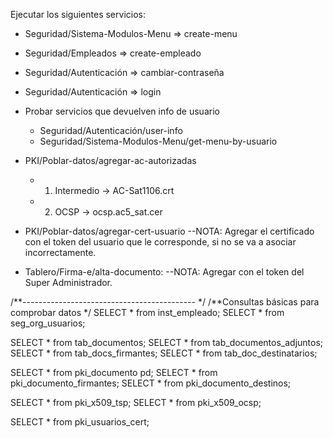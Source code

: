 Ejecutar los siguientes servicios:
- Seguridad/Sistema-Modulos-Menu => create-menu
- Seguridad/Empleados => create-empleado
- Seguridad/Autenticación => cambiar-contraseña
- Seguridad/Autenticación => login
- Probar servicios que devuelven info de usuario
    - Seguridad/Autenticación/user-info
    - Seguridad/Sistema-Modulos-Menu/get-menu-by-usuario
- PKI/Poblar-datos/agregar-ac-autorizadas
    - 1. Intermedio -> AC-Sat1106.crt
    - 2. OCSP -> ocsp.ac5_sat.cer

- PKI/Poblar-datos/agregar-cert-usuario --NOTA: Agregar el certificado con el token del usuario que le corresponde, si no se va a asociar incorrectamente.

- Tablero/Firma-e/alta-documento: --NOTA: Agregar con el token del Super Administrador.

/**------------------------------------------- */
/**Consultas básicas para comprobar datos */
SELECT * from inst_empleado;
SELECT * from seg_org_usuarios;

SELECT * from tab_documentos;
SELECT * from tab_documentos_adjuntos;
SELECT * from tab_docs_firmantes;
SELECT * from tab_doc_destinatarios;

SELECT * from pki_documento pd;
SELECT * from pki_documento_firmantes;
SELECT * from pki_documento_destinos;

SELECT * from pki_x509_tsp;
SELECT * from pki_x509_ocsp;

SELECT * from pki_usuarios_cert;
